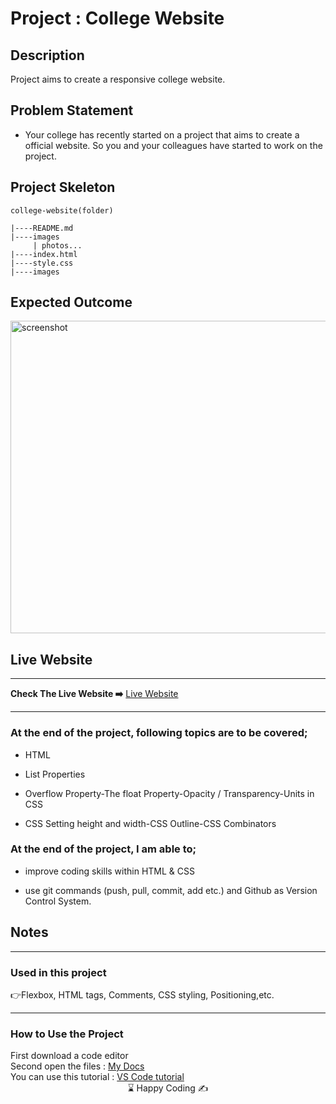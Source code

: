 # Project : College Website 

## Description
Project aims to create a responsive college website.

## Problem Statement

- Your college has recently started on a project that aims to create a official website. So you and your colleagues have started to work on the project.

## Project Skeleton 

```
college-website(folder)

|----README.md                   
|----images      
     | photos...
|----index.html  
|----style.css   
|----images
```

## Expected Outcome

<a href="https://bavi-boop.github.io/college-website/"><img src="Project_003_.gif" alt="screenshot" width="600" height="500"></a>

## Live Website

<hr>
<b>Check The Live Website ➡️</b> <a href="https://bavi-boop.github.io/college-website/">Live Website</a>
<hr>

### At the end of the project, following topics are to be covered;

- HTML 

- List Properties

- Overflow Property-The float Property-Opacity / Transparency-Units in CSS

- CSS Setting height and width-CSS Outline-CSS Combinators


### At the end of the project, I am able to;

- improve coding skills within HTML & CSS

- use git commands (push, pull, commit, add etc.) and Github as Version Control System.


	
## Notes
<hr>
<h3>Used in this project</h3>

👉Flexbox, HTML tags, Comments, CSS styling, Positioning,etc.


<hr>
<h3>How to Use the Project</h3>
<span>First download a code editor </span>
<br><span>Second open the files : </span><a href='https://github.com/BAVI-BOOP/tea-cozy-website'>My Docs</a>
<br><span>You can use this tutorial : </span><a href='https://www.youtube.com/watch?v=fJEbVCrEMSE'>VS Code tutorial</a>

<center> ⌛ Happy Coding  ✍ </center>
